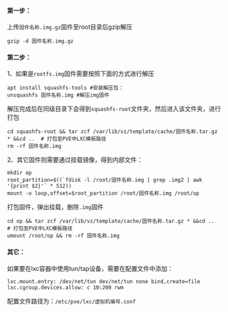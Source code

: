 #### 第一步：

上传`固件名称.img.gz`固件至root目录后gzip解压

```
gzip -d 固件名称.img.gz
```

#### 第二步：

1、如果是`rootfs.img`固件需要按照下面的方式进行解压

```
apt install squashfs-tools #安装解压包：
unsquashfs 固件名称.img #解压img固件
```

解压完成后在同级目录下会得到`squashfs-root`文件夹，然后进入该文件夹，进行打包

```
cd squashfs-root && tar zcf /var/lib/vz/template/cache/固件名称.tar.gz * &&cd ..  # 打包至PVE中LXC模板路径
rm -rf 固件名称.img
```

2、其它固件则需要通过挂载镜像，得到内部文件：

```
mkdir op
root_partition=$((`fdisk -l /root/固件名称.img | grep .img2 | awk '{print $2}'` * 512))
mount -o loop,offset=$root_partition /root/固件名称.img /root/op
```

打包固件，弹出挂载，删除`.img`固件
```
cd op && tar zcf /var/lib/vz/template/cache/固件名称.tar.gz * &&cd ..  # 打包至PVE中LXC模板路径
umount /root/op && rm -rf 固件名称.img
```

#### 其它：

如果要在lxc容器中使用tun/tap设备，需要在配置文件中添加：

```
lxc.mount.entry: /dev/net/tun dev/net/tun none bind,create=file
lxc.cgroup.devices.allow: c 10:200 rwm
```

配置文件路径为：`/etc/pve/lxc/虚拟机编号.conf`
